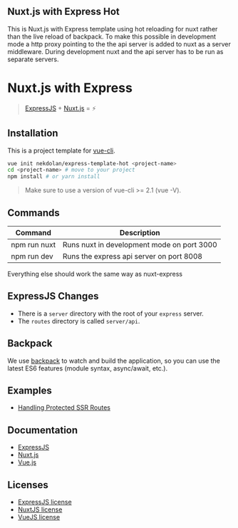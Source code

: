 ## Nuxt.js with Express Hot

This is Nuxt.js with Express template using hot reloading for nuxt rather than the live reload of backpack.
To make this possible in development mode a http proxy pointing to the the api server is added to nuxt as a server middleware.
During development nuxt and the api server has to be run as separate servers.

# Nuxt.js with Express

> [ExpressJS](http://expressjs.com/) + [Nuxt.js](https://nuxtjs.org) = :zap:

## Installation

This is a project template for [vue-cli](https://github.com/vuejs/vue-cli).

```bash
vue init nekdolan/express-template-hot <project-name>
cd <project-name> # move to your project
npm install # or yarn install
```

> Make sure to use a version of vue-cli >= 2.1 (vue -V).

## Commands

| Command | Description |
|---------|-------------|
| npm run nuxt | Runs nuxt in development mode on port 3000 |
| npm run dev | Runs the express api server on port 8008 |

Everything else should work the same way as nuxt-express

## ExpressJS Changes

- There is a  `server` directory with the root of your `express` server.
- The `routes` directory is called `server/api`.

## Backpack

We use [backpack](https://github.com/palmerhq/backpack) to watch and build the application, so you can use the latest ES6 features (module syntax, async/await, etc.).


## Examples

- [Handling Protected SSR Routes](https://github.com/nuxt/express/blob/master/protected-ssr-api.md)

## Documentation

- [ExpressJS](http://expressjs.com/en/guide/routing.html)
- [Nuxt.js](https://nuxtjs.org/guide/)
- [Vue.js](http://vuejs.org/guide/)

## Licenses

- [ExpressJS license](https://github.com/expressjs/express/blob/master/LICENSE)
- [NuxtJS license](https://github.com/nuxt/nuxt.js/blob/master/LICENSE.md)
- [VueJS license](https://github.com/vuejs/vue/blob/master/LICENSE)
